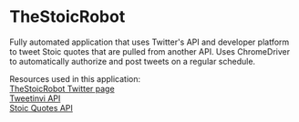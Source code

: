 # TheStoicRobot
Fully automated application that uses Twitter's API and developer platform to tweet Stoic quotes that are pulled from another API. Uses ChromeDriver to automatically authorize and post tweets on a regular schedule.

Resources used in this application:<br>
[TheStoicRobot Twitter page](https://twitter.com/thestoicrobot)<br>
[Tweetinvi API](https://github.com/linvi/tweetinvi)<br>
[Stoic Quotes API](https://github.com/tlcheah2/stoic-quote-lambda-public-api)<br>
